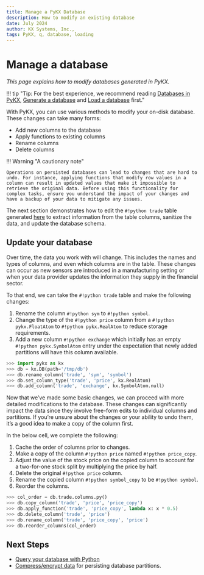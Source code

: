 ```yaml
---
title: Manage a PyKX Database
description: How to modify an existing database
date: July 2024
author: KX Systems, Inc.,
tags: PyKX, q, database, loading
---
```


# Manage a database

_This page explains how to modify databases generated in PyKX._

!!! tip "Tip: For the best experience, we recommend reading [Databases in PyKX](index.md), [Generate a database](db_gen.md) and [Load a database](db_loading.md) first."

With PyKX, you can use various methods to modify your on-disk database. These changes can take many forms:

- Add new columns to the database
- Apply functions to existing columns
- Rename columns
- Delete columns

!!! Warning "A cautionary note"

	Operations on persisted databases can lead to changes that are hard to undo. For instance, applying functions that modify row values in a column can result in updated values that make it impossible to retrieve the original data. Before using this functionality for complex tasks, ensure you understand the impact of your changes and have a backup of your data to mitigate any issues.

The next section demonstrates how to edit the `#!python trade` table generated [here](db_gen.md) to extract information from the table columns, sanitize the data, and update the database schema.

## Update your database

Over time, the data you work with will change. This includes the names and types of columns, and even which columns are in the table. These changes can occur as new sensors are introduced in a manufacturing setting or when your data provider updates the information they supply in the financial sector.

To that end, we can take the `#!python trade` table and make the following changes:

1. Rename the column `#!python sym` to `#!python symbol`.
1. Change the type of the `#!python price` column from a `#!python pykx.FloatAtom` to `#!python pykx.RealAtom` to reduce storage requirements.
1. Add a new column `#!python exchange` which initially has an empty `#!python pykx.SymbolAtom` entry under the expectation that newly added partitions will have this column available.

```python
>>> import pykx as kx
>>> db = kx.DB(path='/tmp/db')
>>> db.rename_column('trade', 'sym', 'symbol')
>>> db.set_column_type('trade', 'price', kx.RealAtom)
>>> db.add_column('trade', 'exchange', kx.SymbolAtom.null)
```

Now that we’ve made some basic changes, we can proceed with more detailed modifications to the database. These changes can significantly impact the data since they involve free-form edits to individual columns and partitions. If you’re unsure about the changes or your ability to undo them, it’s a good idea to make a copy of the column first.

In the below cell, we complete the following:

1. Cache the order of columns prior to changes.
1. Make a copy of the column `#!python price` named `#!python price_copy`.
1. Adjust the value of the stock price on the copied column to account for a two-for-one stock split by multiplying the price by half.
1. Delete the original `#!python price` column.
1. Rename the copied column `#!python symbol_copy` to be `#!python symbol`.
1. Reorder the columns.

```python
>>> col_order = db.trade.columns.py()
>>> db.copy_column('trade', 'price', 'price_copy')
>>> db.apply_function('trade', 'price_copy', lambda x: x * 0.5)
>>> db.delete_column('trade', 'price')
>>> db.rename_column('trade', 'price_copy', 'price')
>>> db.reorder_columns(col_order)
```

## Next Steps

- [Query your database with Python](../../fundamentals/query/pyquery.md)
- [Compress/encrypt data](../compress-encrypt.md#persisting-database-partitions-with-various-configurations) for persisting database partitions.
